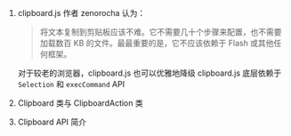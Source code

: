1. clipboard.js
   作者 zenorocha 认为：

   > 将文本复制到剪贴板应该不难。它不需要几十个步骤来配置，也不需要加载数百 KB 的文件。最最重要的是，它不应该依赖于 Flash 或其他任何框架。

   对于较老的浏览器，clipboard.js 也可以优雅地降级
   clipboard.js 底层依赖于` Selection` 和 `execCommand` API

2. Clipboard 类与 ClipboardAction 类
3. Clipboard API 简介
